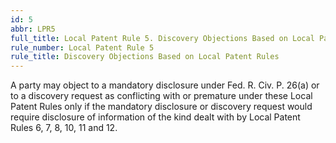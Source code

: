 ```yaml
---
id: 5
abbr: LPR5
full_title: Local Patent Rule 5. Discovery Objections Based on Local Patent Rules
rule_number: Local Patent Rule 5
rule_title: Discovery Objections Based on Local Patent Rules
---
```


A party may object to a mandatory disclosure under Fed. R. Civ. P. 26(a) or to a discovery
request as conflicting with or premature under these Local Patent Rules only if the mandatory
disclosure or discovery request would require disclosure of information of the kind dealt with by
Local Patent Rules 6, 7, 8, 10, 11 and 12.